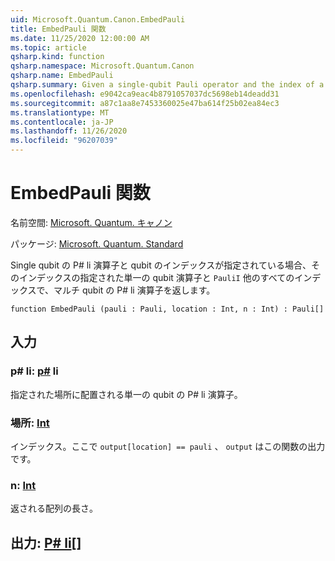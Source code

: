 ```yaml
---
uid: Microsoft.Quantum.Canon.EmbedPauli
title: EmbedPauli 関数
ms.date: 11/25/2020 12:00:00 AM
ms.topic: article
qsharp.kind: function
qsharp.namespace: Microsoft.Quantum.Canon
qsharp.name: EmbedPauli
qsharp.summary: Given a single-qubit Pauli operator and the index of a qubit, returns a multi-qubit Pauli operator with the given single-qubit operator at that index and `PauliI` at every other index.
ms.openlocfilehash: e9042ca9eac4b8791057037dc5698eb14deadd31
ms.sourcegitcommit: a87c1aa8e7453360025e47ba614f25b02ea84ec3
ms.translationtype: MT
ms.contentlocale: ja-JP
ms.lasthandoff: 11/26/2020
ms.locfileid: "96207039"
---
```

# <a name="embedpauli-function"></a>EmbedPauli 関数

名前空間: [Microsoft. Quantum. キャノン](xref:Microsoft.Quantum.Canon)

パッケージ: [Microsoft. Quantum. Standard](https://nuget.org/packages/Microsoft.Quantum.Standard)


Single qubit の P# li 演算子と qubit のインデックスが指定されている場合、そのインデックスの指定された単一の qubit 演算子と `PauliI` 他のすべてのインデックスで、マルチ qubit の P# li 演算子を返します。

```qsharp
function EmbedPauli (pauli : Pauli, location : Int, n : Int) : Pauli[]
```


## <a name="input"></a>入力

### <a name="pauli--pauli"></a>p# li: [p#](xref:microsoft.quantum.lang-ref.pauli) li

指定された場所に配置される単一の qubit の P# li 演算子。


### <a name="location--int"></a>場所: [Int](xref:microsoft.quantum.lang-ref.int)

インデックス。ここで `output[location] == pauli` 、 `output` はこの関数の出力です。


### <a name="n--int"></a>n: [Int](xref:microsoft.quantum.lang-ref.int)

返される配列の長さ。



## <a name="output--pauli"></a>出力: [P# li](xref:microsoft.quantum.lang-ref.pauli)[]


